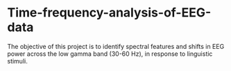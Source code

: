 # Time-frequency-analysis-of-EEG-data
The objective of this project is to identify spectral features and shifts in EEG power across the low gamma band (30-60 Hz), in response to linguistic stimuli.
